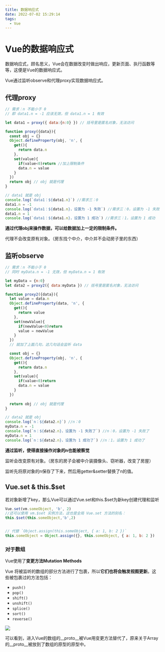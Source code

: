 ```yaml
---
title: 数据响应式
date: 2022-07-02 15:29:14
tags:   
  - Vue
---
```


# Vue的数据响应式

数据响应式，顾名思义，Vue会在数据改变时做出响应，更新页面、执行函数等等，这便是Vue的数据响应式。

Vue通过监听observe和代理proxy实现数据响应式。



## 代理proxy



```JavaScript
// 需求：n 不能小于 0
// 即 data1.n = -1 应该无效，但 data1.n = 1 有效

let data1 = proxy({ data:{n:0} }) // 括号里是匿名对象，无法访问

function proxy({data}){
  const obj = {}
  Object.defineProperty(obj, 'n', { 
    get(){
      return data.n
    },
    set(value){
      if(value<0)return //加上限制条件
      data.n = value
    }
  })
  return obj // obj 就是代理
}

// data1 就是 obj
console.log(`data1：${data1.n}`) //需求三：0
data1.n = -1
console.log(`data1：${data1.n}，设置为 -1 失败`) //需求三：0，设置为 -1 失败
data1.n = 1
console.log(`data1：${data1.n}，设置为 1 成功`) //需求三：1，设置为 1 成功
```



**通过代理obj来操作数据，可以给数据加上一定的限制条件。**

代理不会改变原有对象。（房东找个中介，中介并不会动房子里的东西）

## 监听observe



```JavaScript
// 需求：n 不能小于 0
// 同时 myData.n = -1 无效，但 myData.n = 1 有效

let myData = {n:0}
let data2 = proxy2({ data:myData }) // 括号里是匿名对象，无法访问

function proxy2({data}){
  let value = data.n
  Object.defineProperty(data, 'n', {
    get(){
      return value
    },
    set(newValue){
      if(newValue<0)return
      value = newValue
    }
  })
  // 就加了上面几句，这几句话会监听 data

  const obj = {}
  Object.defineProperty(obj, 'n', {
    get(){
      return data.n
    },
    set(value){
      if(value<0)return
      data.n = value
    }
  })
  
  return obj // obj 就是代理
}

// data2 就是 obj
console.log(`n：${data2.n}`) //n：0 
myData.n = -1
console.log(`n：${data2.n}，设置为 -1 失败了`) //n：0，设置为 -1 失败了
myData.n = 1
console.log(`n：${data2.n}，设置为 1 成功了`) //n：1，设置为 1 成功了
```



**通过监听，使得直接操作对象的n也能被察觉**

监听会改变原有对象。（房东的房子会被中介装摄像头、窃听器，改变了房屋）

监听先将原对象的n保存了下来，然后用getter&setter替换了n的值。



## Vue.set & this.$set



若对象新增了key，那么Vue可以通过Vue.set和this.$set为新key创建代理和监听

```JavaScript
Vue.set(vm.someObject, 'b', 2)
//还可以使用 vm.$set 实例方法，这也是全局 Vue.set 方法的别名：
this.$set(this.someObject,'b',2)


// 代替 `Object.assign(this.someObject, { a: 1, b: 2 })`
this.someObject = Object.assign({}, this.someObject, { a: 1, b: 2 })

```



### 对于数组

Vue使用了**变更方法Mutation Methods**

Vue 将被监听的数组的部分方法进行了包裹，所以**它们也将会触发视图更新**。这些被包裹过的方法包括：

- `push()`
- `pop()`
- `shift()`
- `unshift()`
- `splice()`
- `sort()`
- `reverse()`



![](https://img.bald3r.wang/img/20220702210735.png)



可以看到，进入Vue的数组的__proto__被Vue用变更方法替代了，原来关于Array的__proto__被放到了数组的原型的原型中。